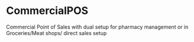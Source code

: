 # CommercialPOS
Commercial Point of Sales with dual setup for pharmacy management or in Groceries/Meat shops/ direct sales setup

